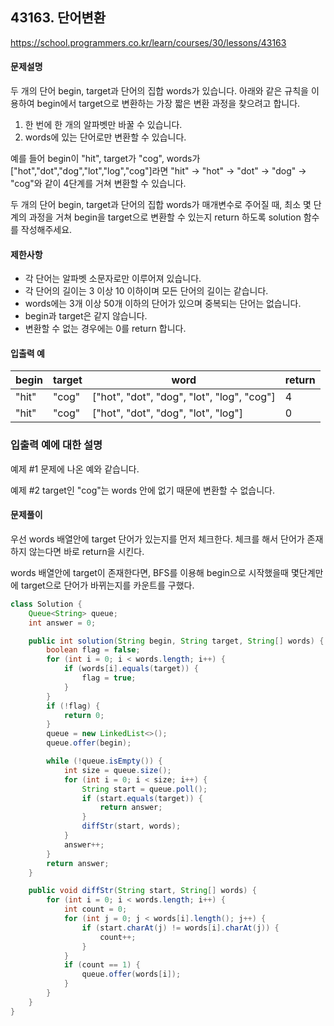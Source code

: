 ## 43163. 단어변환

https://school.programmers.co.kr/learn/courses/30/lessons/43163

#### 문제설명

두 개의 단어 begin, target과 단어의 집합 words가 있습니다. 아래와 같은 규칙을 이용하여 begin에서 target으로 변환하는 가장 짧은 변환 과정을 찾으려고 합니다.

1. 한 번에 한 개의 알파벳만 바꿀 수 있습니다.
2. words에 있는 단어로만 변환할 수 있습니다.


예를 들어 begin이 "hit", target가 "cog", words가 ["hot","dot","dog","lot","log","cog"]라면 "hit" -> "hot" -> "dot" -> "dog" -> "cog"와 같이 4단계를 거쳐 변환할 수 있습니다.

두 개의 단어 begin, target과 단어의 집합 words가 매개변수로 주어질 때, 최소 몇 단계의 과정을 거쳐 begin을 target으로 변환할 수 있는지 return 하도록 solution 함수를 작성해주세요.

#### 제한사항

- 각 단어는 알파벳 소문자로만 이루어져 있습니다.
- 각 단어의 길이는 3 이상 10 이하이며 모든 단어의 길이는 같습니다.
- words에는 3개 이상 50개 이하의 단어가 있으며 중복되는 단어는 없습니다.
- begin과 target은 같지 않습니다.
- 변환할 수 없는 경우에는 0를 return 합니다.

#### 입출력 예

| begin | target | word                                        | return |
|-------|--------|---------------------------------------------|--------|
| "hit" | "cog"  | ["hot", "dot", "dog", "lot", "log", "cog"]  | 4      |
| "hit" | "cog"  | ["hot", "dot", "dog", "lot", "log"]         | 0      |

### 입출력 예에 대한 설명

예제 #1
문제에 나온 예와 같습니다.

예제 #2
target인 "cog"는 words 안에 없기 때문에 변환할 수 없습니다.

#### 문제풀이

우선 words 배열안에 target 단어가 있는지를 먼저 체크한다. 체크를 해서 단어가 존재 하지 않는다면 바로 return을 시킨다.

words 배열안에 target이 존재한다면, BFS를 이용해 begin으로 시작했을때 몇단계만에 target으로 단어가 바뀌는지를 카운트를 구했다.

```java
class Solution {
    Queue<String> queue;
    int answer = 0;

    public int solution(String begin, String target, String[] words) {
        boolean flag = false;
        for (int i = 0; i < words.length; i++) {
            if (words[i].equals(target)) {
                flag = true;
            }
        }
        if (!flag) {
            return 0;
        }
        queue = new LinkedList<>();
        queue.offer(begin);

        while (!queue.isEmpty()) {
            int size = queue.size();
            for (int i = 0; i < size; i++) {
                String start = queue.poll();
                if (start.equals(target)) {
                    return answer;
                }
                diffStr(start, words);
            }
            answer++;
        }
        return answer;
    }

    public void diffStr(String start, String[] words) {
        for (int i = 0; i < words.length; i++) {
            int count = 0;
            for (int j = 0; j < words[i].length(); j++) {
                if (start.charAt(j) != words[i].charAt(j)) {
                    count++;
                }
            }
            if (count == 1) {
                queue.offer(words[i]);
            }
        }
    }
}
```

